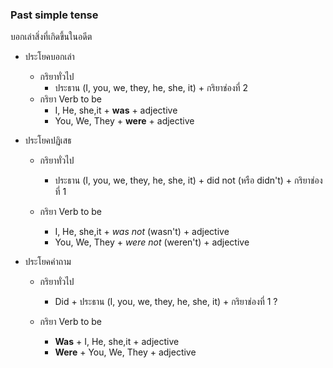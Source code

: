 
### Past simple tense

บอกเล่าสิ่งที่เกิดขึ้นในอดีต

- ประโยคบอกเล่า
    - กริยาทั่วไป
        - ประธาน (I, you, we, they, he, she, it) + กริยาช่องที่ 2 
    - กริยา Verb to be
        - I, He, she,it + **was** + adjective
        - You, We, They + **were** + adjective

- ประโยคปฏิเสธ

    - กริยาทั่วไป
        - ประธาน (I, you, we, they, he, she, it) + did not (หรือ didn't) + กริยาช่องที่ 1

    - กริยา Verb to be
        - I, He, she,it + *was not* (wasn't) + adjective
        - You, We, They + *were not* (weren't) + adjective

- ประโยคคำถาม
    - กริยาทั่วไป
        - Did + ประธาน (I, you, we, they, he, she, it) + กริยาช่องที่ 1 ?

    - กริยา Verb to be
        - **Was** + I, He, she,it + adjective
        - **Were** + You, We, They + adjective